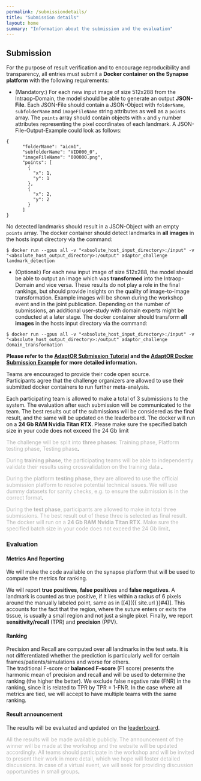 ```yaml
---
permalink: /submissiondetails/
title: "Submission details"
layout: home
summary: "Information about the submission and the evaluation"
---
```


## <a id="Submission" class="uncolored_link">Submission</a>

For the purpose of result verification and to encourage reproducibility and transparency, all entries must submit a **Docker container on the Synapse platform** with the following requirements:

  - (Mandatory:) For each new input image of size 512x288 from the Intraop-Domain, the model should be able to generate an output **JSON-File**. Each JSON-File should contain a JSON-Object with `folderName`, `subfolderName` and `imageFileName` string attributes as well as a `points` array. The `points` array should contain objects with `x` and `y` number attributes representing the pixel coordinates of each landmark. A JSON-File-Output-Example could look as follows:
  ```
  {
        "folderName": "aicm1",
        "subfolderName": "VID000_0",
        "imageFileName": "000000.png",
        "points": [
          {
            "x": 1,
            "y": 1
          },
          {
            "x": 2,
            "y": 2
          }
        ]
  }
  ```
  No detected landmarks should result in a JSON-Object with an empty `points` array.
  The docker container should detect landmarks in **all images** in the hosts input directory via the command:
  ```
  $ docker run --gpus all -v "<absolute_host_input_directory>:/input" -v "<absolute_host_output_directory>:/output" adaptor_challenge landmark_detection
  ```

  - (Optional:) For each new input image of size 512x288, the model should be able to output an image which was **transformed** into the Intraop-Domain and vice versa. These results do not play a role in the final rankings, but should provide insights on the quality of image-to-image transformation. Example images will be shown during the workshop event and in the joint publication. Depending on the number of submissions, an additional user-study with domain experts might be conducted at a later stage. The docker container should transform **all images** in the hosts input directory via the command:
  ```
  $ docker run --gpus all -v "<absolute_host_input_directory>:/input" -v "<absolute_host_output_directory>:/output" adaptor_challenge domain_transformation
  ```

**Please refer to the [AdaptOR Submission Tutorial](https://www.synapse.org/#!Synapse:syn25314439/wiki/610471) and the [AdaptOR  Docker Submission Example](https://github.com/Cardio-AI/adaptor_docker_example) for more detailed information.**

Teams are encouraged to provide their code open source.  
Participants agree that the challenge organizers are allowed to use their submitted docker containers to run further meta-analysis.

Each participating team is allowed to make a total of 3 submissions to the system. The evaluation after each submission will be communicated to the team. 
The best results out of the submissions will be considered as the final result, and the same will be updated on the leaderboard. The docker will run on a **24 Gb RAM Nvidia Titan RTX**. Please make sure the specified batch size in your code does not exceed the 24 Gb limit

<span style="color:#B6B6B4">The challenge will be split into **three phases**: Training phase, Platform testing phase, Testing phase</span>.

<span style="color:#B6B6B4">During **training phase**, the participating teams will be able to independently validate their results using crossvalidation on the training data </span>.

<span style="color:#B6B6B4">During the platform **testing phase**, they are allowed to use the official submission platform to resolve potential technical issues. We will use dummy datasets for sanity checks, e.g. to ensure the submission is in the correct format</span>.

<span style="color:#B6B6B4">During the **test phase**, participants are allowed to make in total three submissions. The best result out of these three is selected as final result. The docker will run on a **24 Gb RAM Nvidia Titan RTX**. Make sure the specified batch size in your code does not exceed the 24 Gb limit</span>.

### <a id="Evaluation" class="uncolored_link">Evaluation</a>

#### <a id="Metrics_And_Reporting" class="uncolored_link">Metrics And Reporting</a>

We will make the code available on the synapse platform that will be used to compute the metrics for ranking.

We will report **true positives**, **false positives** and **false negatives**.
A landmark is counted as true positive, if it lies within a radius of 6 pixels around the manually labeled point, same as in [[4]({{ site.url }}#4)]. This accounts for the fact that the region, where the suture enters or exits the tissue, is usually a small region and not just a single pixel. Finally, we report **sensitivity/recall** (TPR) and **precision** (PPV).

#### <a id="Ranking" class="uncolored_link">Ranking</a>

Precision and Recall are computed over all landmarks in the test sets. It is not differentiated whether the prediction is particularly well for certain frames/patients/simulations and worse for others.  
The traditional F-score or **balanced F-score** (F1 score) presents the harmonic mean of precision and recall and will be used to determine the ranking (the higher the better).
We exclude false negative rate (FNR) in the ranking, since it is related to TPR by TPR = 1-FNR. In the case where all metrics are tied, we will accept to have multiple teams with the same ranking.

#### <a id="Result_announcement" class="uncolored_link">Result announcement</a>

The results will be evaluated and updated on the [leaderboard](/leaderboard/).

<span style="color:#B6B6B4">All the results will be made available publicly. The announcement of the winner will be made at the workshop and the website will be updated accordingly.
All teams should participate in the workshop and will be invited to present their work in more detail, which we hope will foster detailed discussions. In case of a virtual event, we will seek for providing discussion opportunities in small groups</span>.
